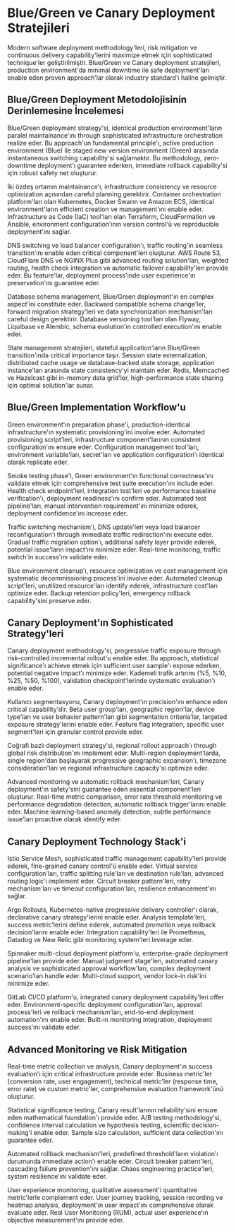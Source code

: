 # Blue/Green ve Canary Deployment Stratejileri

Modern software deployment methodology'leri, risk mitigation ve continuous delivery capability'lerini maximize etmek için sophisticated technique'ler geliştirilmiştir. Blue/Green ve Canary deployment stratejileri, production environment'da minimal downtime ile safe deployment'ları enable eden proven approach'lar olarak industry standard'ı haline gelmiştir.

## Blue/Green Deployment Metodolojisinin Derinlemesine İncelemesi

Blue/Green deployment strategy'si, identical production environment'ların paralel maintainance'ını through sophisticated infrastructure orchestration realize eder. Bu approach'un fundamental principle'ı, active production environment (Blue) ile staged new version environment (Green) arasında instantaneous switching capability'si sağlamaktır. Bu methodology, zero-downtime deployment'ı guarantee ederken, immediate rollback capability'si için robust safety net oluşturur.

İki özdeş ortamın maintainance'ı, infrastructure consistency ve resource optimization açısından careful planning gerektirir. Container orchestration platform'ları olan Kubernetes, Docker Swarm ve Amazon ECS, identical environment'ların efficient creation ve management'ını enable eder. Infrastructure as Code (IaC) tool'ları olan Terraform, CloudFormation ve Ansible, environment configuration'ının version control'ü ve reproducible deployment'ını sağlar.

DNS switching ve load balancer configuration'ı, traffic routing'in seamless transition'ını enable eden critical component'leri oluşturur. AWS Route 53, CloudFlare DNS ve NGINX Plus gibi advanced routing solution'ları, weighted routing, health check integration ve automatic failover capability'leri provide eder. Bu feature'lar, deployment process'inde user experience'ın preservation'ını guarantee eder.

Database schema management, Blue/Green deployment'ın en complex aspect'ini constitute eder. Backward compatible schema change'ler, forward migration strategy'leri ve data synchronization mechanism'ları careful design gerektirir. Database versioning tool'ları olan Flyway, Liquibase ve Alembic, schema evolution'ın controlled execution'ını enable eder.

State management stratejileri, stateful application'ların Blue/Green transition'ında critical importance taşır. Session state externalization, distributed cache usage ve database-backed state storage, application instance'ları arasında state consistency'yi maintain eder. Redis, Memcached ve Hazelcast gibi in-memory data grid'ler, high-performance state sharing için optimal solution'lar sunar.

## Blue/Green Implementation Workflow'u

Green environment'ın preparation phase'i, production-identical infrastructure'ın systematic provisioning'ini involve eder. Automated provisioning script'leri, infrastructure component'larının consistent configuration'ını ensure eder. Configuration management tool'ları, environment variable'ları, secret'ları ve application configuration'ı identical olarak replicate eder.

Smoke testing phase'i, Green environment'ın functional correctness'ını validate etmek için comprehensive test suite execution'ını include eder. Health check endpoint'leri, integration test'leri ve performance baseline verification'ı, deployment readiness'ını confirm eder. Automated test pipeline'ları, manual intervention requirement'ını minimize ederek, deployment confidence'ını increase eder.

Traffic switching mechanism'i, DNS update'leri veya load balancer reconfiguration'ı through immediate traffic redirection'ını execute eder. Gradual traffic migration option'ı, additional safety layer provide ederek, potential issue'ların impact'ını minimize eder. Real-time monitoring, traffic switch'in success'ını validate eder.

Blue environment cleanup'ı, resource optimization ve cost management için systematic decommissioning process'ini involve eder. Automated cleanup script'leri, unutilized resource'ları identify ederek, infrastructure cost'ları optimize eder. Backup retention policy'leri, emergency rollback capability'sini preserve eder.

## Canary Deployment'ın Sophisticated Strategy'leri

Canary deployment methodology'si, progressive traffic exposure through risk-controlled incremental rollout'u enable eder. Bu approach, statistical significance'ı achieve etmek için sufficient user sample'ı expose ederken, potential negative impact'ı minimize eder. Kademeli trafik artırımı (%5, %10, %25, %50, %100), validation checkpoint'lerinde systematic evaluation'ı enable eder.

Kullanıcı segmentasyonu, Canary deployment'ın precision'ını enhance eden critical capability'dir. Beta user group'ları, geographic region'lar, device type'ları ve user behavior pattern'ları gibi segmentation criteria'lar, targeted exposure strategy'lerini enable eder. Feature flag integration, specific user segment'leri için granular control provide eder.

Coğrafi bazlı deployment strategy'si, regional rollout approach'ı through global risk distribution'ını implement eder. Multi-region deployment'larda, single region'dan başlayarak progressive geographic expansion'ı, timezone consideration'ları ve regional infrastructure capacity'si optimize eder.

Advanced monitoring ve automatic rollback mechanism'leri, Canary deployment'ın safety'sini guarantee eden essential component'leri oluşturur. Real-time metric comparison, error rate threshold monitoring ve performance degradation detection, automatic rollback trigger'larını enable eder. Machine learning-based anomaly detection, subtle performance issue'ları proactive olarak identify eder.

## Canary Deployment Technology Stack'i

Istio Service Mesh, sophisticated traffic management capability'leri provide ederek, fine-grained canary control'ü enable eder. Virtual service configuration'ları, traffic splitting rule'ları ve destination rule'ları, advanced routing logic'i implement eder. Circuit breaker pattern'leri, retry mechanism'ları ve timeout configuration'ları, resilience enhancement'ını sağlar.

Argo Rollouts, Kubernetes-native progressive delivery controller'ı olarak, declarative canary strategy'lerini enable eder. Analysis template'leri, success metric'lerini define ederek, automated promotion veya rollback decision'larını enable eder. Integration capability'leri ile Prometheus, Datadog ve New Relic gibi monitoring system'leri leverage eder.

Spinnaker multi-cloud deployment platform'u, enterprise-grade deployment pipeline'ları provide eder. Manual judgment stage'leri, automated canary analysis ve sophisticated approval workflow'ları, complex deployment scenario'ları handle eder. Multi-cloud support, vendor lock-in risk'ini minimize eder.

GitLab CI/CD platform'u, integrated canary deployment capability'leri offer eder. Environment-specific deployment configuration'ları, approval process'leri ve rollback mechanism'ları, end-to-end deployment automation'ını enable eder. Built-in monitoring integration, deployment success'ını validate eder.

## Advanced Monitoring ve Risk Mitigation

Real-time metric collection ve analysis, Canary deployment'ın success evaluation'ı için critical infrastructure provide eder. Business metric'ler (conversion rate, user engagement), technical metric'ler (response time, error rate) ve custom metric'ler, comprehensive evaluation framework'ünü oluşturur.

Statistical significance testing, Canary result'larının reliability'sini ensure eden mathematical foundation'ı provide eder. A/B testing methodology'si, confidence interval calculation ve hypothesis testing, scientific decision-making'i enable eder. Sample size calculation, sufficient data collection'ını guarantee eder.

Automated rollback mechanism'leri, predefined threshold'ların violation'ı durumunda immediate action'ı enable eder. Circuit breaker pattern'leri, cascading failure prevention'ını sağlar. Chaos engineering practice'leri, system resilience'ını validate eder.

User experience monitoring, qualitative assessment'i quantitative metric'lerle complement eder. User journey tracking, session recording ve heatmap analysis, deployment'ın user impact'ını comprehensive olarak evaluate eder. Real User Monitoring (RUM), actual user experience'ın objective measurement'ını provide eder.
